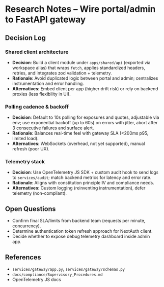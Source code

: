 # Research Notes – Wire portal/admin to FastAPI gateway

## Decision Log

### Shared client architecture
- **Decision**: Build a client module under `apps/shared/api` (exported via workspace alias) that wraps `fetch`, applies standardized headers, retries, and integrates zod validation + telemetry.
- **Rationale**: Avoid duplicated logic between portal and admin; centralizes instrumentation and error handling.
- **Alternatives**: Embed client per app (higher drift risk) or rely on backend proxies (less flexibility in UI).

### Polling cadence & backoff
- **Decision**: Default to 10s polling for exposures and quotes, adjustable via env; use exponential backoff (up to 60s) on errors with jitter, abort after 3 consecutive failures and surface alert.
- **Rationale**: Balances real-time feel with gateway SLA (<200ms p95, limited load).
- **Alternatives**: WebSockets (overhead, not yet supported), manual refresh (poor UX).

### Telemetry stack
- **Decision**: Use OpenTelemetry JS SDK + custom audit hook to send logs to `services/audit`; match backend metrics for latency and error rate.
- **Rationale**: Aligns with constitution principle IV and compliance needs.
- **Alternatives**: Custom logging (reinventing instrumentation), defer telemetry (non-compliant).

## Open Questions
- Confirm final SLA/limits from backend team (requests per minute, concurrency).  
- Determine authentication token refresh approach for NextAuth client.  
- Decide whether to expose debug telemetry dashboard inside admin app.

## References
- `services/gateway/app.py`, `services/gateway/schemas.py`
- `docs/compliance/Supervisory_Procedures.md`
- OpenTelemetry JS docs
